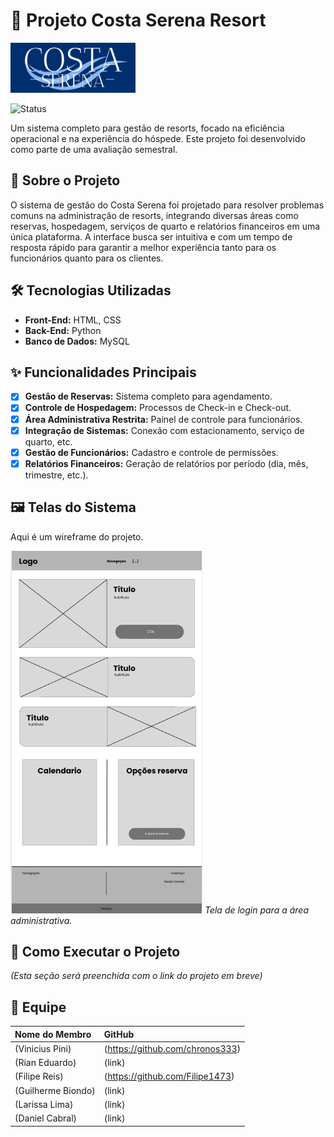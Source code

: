 # 🏨 Projeto Costa Serena Resort

<img src="./assets/costa-serena-logo.png" alt="Logo do Costa Serena" width="200"/>

![Status](https://img.shields.io/badge/status-em%20desenvolvimento-yellow)

Um sistema completo para gestão de resorts, focado na eficiência operacional e na experiência do hóspede. Este projeto foi desenvolvido como parte de uma avaliação semestral.

## 📝 Sobre o Projeto

O sistema de gestão do Costa Serena foi projetado para resolver problemas comuns na administração de resorts, integrando diversas áreas como reservas, hospedagem, serviços de quarto e relatórios financeiros em uma única plataforma. A interface busca ser intuitiva e com um tempo de resposta rápido para garantir a melhor experiência tanto para os funcionários quanto para os clientes.

## 🛠️ Tecnologias Utilizadas

* **Front-End:** HTML, CSS
* **Back-End:** Python
* **Banco de Dados:** MySQL

## ✨ Funcionalidades Principais

-   [x] **Gestão de Reservas:** Sistema completo para agendamento.
-   [x] **Controle de Hospedagem:** Processos de Check-in e Check-out.
-   [x] **Área Administrativa Restrita:** Painel de controle para funcionários.
-   [x] **Integração de Sistemas:** Conexão com estacionamento, serviço de quarto, etc.
-   [x] **Gestão de Funcionários:** Cadastro e controle de permissões.
-   [x] **Relatórios Financeiros:** Geração de relatórios por período (dia, mês, trimestre, etc.).

## 🖼️ Telas do Sistema

Aqui é um wireframe do projeto.

![Tela de Login](./assets/captura.PNG)
_Tela de login para a área administrativa._

## 🚀 Como Executar o Projeto

*(Esta seção será preenchida com o link do projeto em breve)*

## 👥 Equipe

| Nome do Membro | GitHub |
| :--- | :--- |
| (Vinicius Pini) | (https://github.com/chronos333) |
| (Rian Eduardo) | (link) |
| (Filipe Reis) | (https://github.com/Filipe1473) |
| (Guilherme Biondo) | (link) |
| (Larissa Lima) | (link) |
| (Daniel Cabral) | (link) |
